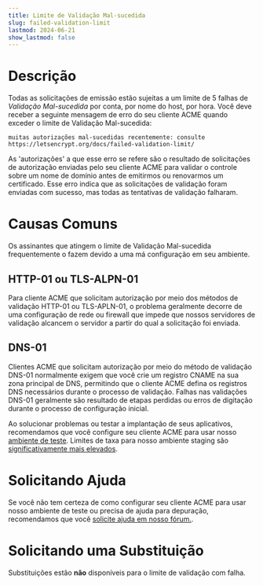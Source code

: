 ```yaml
---
title: Limite de Validação Mal-sucedida
slug: failed-validation-limit
lastmod: 2024-06-21
show_lastmod: false
---
```



# Descrição
Todas as solicitações de emissão estão sujeitas a um limite de 5 falhas de *Validação Mal-sucedida* por conta, por nome do host, por hora. Você deve receber a seguinte mensagem de erro do seu cliente ACME quando exceder o limite de Validação Mal-sucedida:

```
muitas autorizações mal-sucedidas recentemente: consulte https://letsencrypt.org/docs/failed-validation-limit/
```

As 'autorizações' a que esse erro se refere são o resultado de solicitações de autorização enviadas pelo seu cliente ACME para validar o controle sobre um nome de domínio antes de emitirmos ou renovarmos um certificado. Esse erro indica que as solicitações de validação foram enviadas com sucesso, mas todas as tentativas de validação falharam.

# Causas Comuns

Os assinantes que atingem o limite de Validação Mal-sucedida frequentemente o fazem devido a uma má configuração em seu ambiente.

## HTTP-01 ou TLS-ALPN-01

Para cliente ACME que solicitam autorização por meio dos métodos de validação HTTP-01 ou TLS-APLN-01, o problema geralmente decorre de uma configuração de rede ou firewall que impede que nossos servidores de validação alcancem o servidor a partir do qual a solicitação foi enviada.

## DNS-01

Clientes ACME que solicitam autorização por meio do método de validação DNS-01 normalmente exigem que você crie um registro CNAME na sua zona principal de DNS, permitindo que o cliente ACME defina os registros DNS necessários durante o processo de validação. Falhas nas validações DNS-01 geralmente são resultado de etapas perdidas ou erros de digitação durante o processo de configuração inicial.

Ao solucionar problemas ou testar a implantação de seus aplicativos, recomendamos que você configure seu cliente ACME para usar nosso [ambiente de teste](/docs/staging-environment/). Limites de taxa para nosso ambiente staging são [significativamente mais elevados](/docs/staging-environment/#rate-limits).

# Solicitando Ajuda

Se você não tem certeza de como configurar seu cliente ACME para usar nosso ambiente de teste ou precisa de ajuda para depuração, recomendamos que você [solicite ajuda em nosso fórum.](https://community.letsencrypt.org/c/help/13).

# Solicitando uma Substituição

Substituições estão **não** disponíveis para o limite de validação com falha.